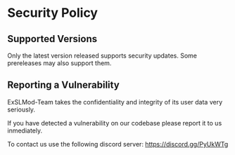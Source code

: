 # Security Policy

## Supported Versions

Only the latest version released supports security updates. Some prereleases may also support them.

## Reporting a Vulnerability

ExSLMod-Team takes the confidentiality and integrity of its user data very seriously.

If you have detected a vulnerability on our codebase please report it to us inmediately.

To contact us use the following discord server: https://discord.gg/PyUkWTg
